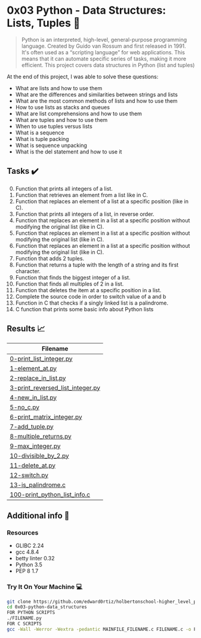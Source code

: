 # 0x03 Python - Data Structures: Lists, Tuples :snake:

> Python is an interpreted, high-level, general-purpose programming language. Created by Guido van Rossum and first released in 1991. It's often used as a “scripting language” for web applications. This means that it can automate specific series of tasks, making it more efficient. This project covers data structures in Python (list and tuples)

At the end of this project, I was able to solve these questions:
  
* What are lists and how to use them
* What are the differences and similarities between strings and lists
* What are the most common methods of lists and how to use them
* How to use lists as stacks and queues
* What are list comprehensions and how to use them
* What are tuples and how to use them
* When to use tuples versus lists
* What is a sequence
* What is tuple packing
* What is sequence unpacking
* What is the del statement and how to use it

## Tasks :heavy_check_mark:

0. Function that prints all integers of a list.
1. Function that retrieves an element from a list like in C.
2. Function that replaces an element of a list at a specific position (like in C).
3. Function that prints all integers of a list, in reverse order.
4. Function that replaces an element in a list at a specific position without modifying the original list (like in C).
5. Function that replaces an element in a list at a specific position without modifying the original list (like in C).
6. Function that replaces an element in a list at a specific position without modifying the original list (like in C).
7. Function that adds 2 tuples.
8. Function that returns a tuple with the length of a string and its first character.
9. Function that finds the biggest integer of a list.
10. Function that finds all multiples of 2 in a list.
11. Function that deletes the item at a specific position in a list.
12. Complete the source code in order to switch value of a and b
13. Function in C that checks if a singly linked list is a palindrome.
14. C function that prints some basic info about Python lists

## Results :chart_with_upwards_trend:

| Filename |
| ------ |
| [0-print_list_integer.py](https://github.com/edward0rtiz/holbertonschool-higher_level_programming/blob/master/0x03-python-data_structures/0-print_list_integer.py)|
| [1-element_at.py](https://github.com/edward0rtiz/holbertonschool-higher_level_programming/blob/master/0x03-python-data_structures/1-element_at.py)|
| [2-replace_in_list.py](https://github.com/edward0rtiz/holbertonschool-higher_level_programming/blob/master/0x03-python-data_structures/2-replace_in_list.py)|
| [3-print_reversed_list_integer.py](https://github.com/edward0rtiz/holbertonschool-higher_level_programming/blob/master/0x03-python-data_structures/3-print_reversed_list_integer.py)|
| [4-new_in_list.py](https://github.com/edward0rtiz/holbertonschool-higher_level_programming/blob/master/0x03-python-data_structures/4-new_in_list.py)|
| [5-no_c.py](https://github.com/edward0rtiz/holbertonschool-higher_level_programming/blob/master/0x03-python-data_structures/5-no_c.py)|
| [6-print_matrix_integer.py](https://github.com/edward0rtiz/holbertonschool-higher_level_programming/blob/master/0x03-python-data_structures/6-print_matrix_integer.py)|
| [7-add_tuple.py](https://github.com/edward0rtiz/holbertonschool-higher_level_programming/blob/master/0x03-python-data_structures/7-add_tuple.py)|
| [8-multiple_returns.py](https://github.com/edward0rtiz/holbertonschool-higher_level_programming/blob/master/0x03-python-data_structures/8-multiple_returns.py)|
| [9-max_integer.py](https://github.com/edward0rtiz/holbertonschool-higher_level_programming/blob/master/0x03-python-data_structures/9-max_integer.py)|
| [10-divisible_by_2.py](https://github.com/edward0rtiz/holbertonschool-higher_level_programming/blob/master/0x03-python-data_structures/10-divisible_by_2.py)|
| [11-delete_at.py](https://github.com/edward0rtiz/holbertonschool-higher_level_programming/blob/master/0x03-python-data_structures/11-delete_at.py)|
| [12-switch.py](https://github.com/edward0rtiz/holbertonschool-higher_level_programming/blob/master/0x03-python-data_structures/12-switch.py)|
| [13-is_palindrome.c](https://github.com/edward0rtiz/holbertonschool-higher_level_programming/blob/master/0x03-python-data_structures/13-is_palindrome.c)|
| [100-print_python_list_info.c](https://github.com/edward0rtiz/holbertonschool-higher_level_programming/blob/master/0x03-python-data_structures/100-print_python_list_info.c)|

## Additional info :construction:
### Resources

- GLIBC 2.24
- gcc 4.8.4
- betty linter 0.32
- Python 3.5
- PEP 8 1.7

### Try It On Your Machine :computer:	
```bash
git clone https://github.com/edward0rtiz/holbertonschool-higher_level_programming.git
cd 0x03-python-data_structures
FOR PYTHON SCRIPTS
./FILENAME.py
FOR C SCRIPTS
gcc -Wall -Werror -Wextra -pedantic MAINFILE_FILENAME.c FILENAME.c -o FILENAME
```
